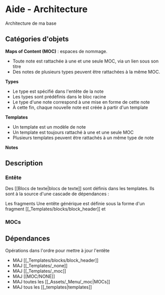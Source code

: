 # Aide - Architecture
Architecture de ma base
## Catégories d'objets
**Maps of Content (MOC)** : espaces de nommage.
- Toute note est rattachée à une et une seule MOC, via un lien sous son titre
- Des notes de plusieurs types peuvent être rattachées à la même MOC.

**Types**
- Le type est spécifié dans l'entête de la note
- Les types sont prédéfinis dans le bloc racine
- Le type d'une note correspond à une mise en forme de cette note
- À cette fin, chaque nouvelle note est créée à partir d'un template

**Templates**
- Un template est un modèle de note
- Un template est toujours rattaché à une et une seule MOC
- Plusieurs templates peuvent être rattachés à un même type de note

**Notes**

## Description
### Entête
Des [[Blocs de texte|blocs de texte]] sont définis dans les templates. Ils sont à la source d'une cascade de dépendances :

Les fragments Une entête générique est définie sous la forme d'un fragment [[_Templates/blocks/block_header]] et
### MOCs
### 
## Dépendances
Opérations dans l'ordre pour mettre à jour l'entête
- MAJ [[_Templates/blocks/block_header]]
- MAJ [[_Templates/_none]]
- MAJ [[_Templates/_moc]]
- MAJ [[MOC/NONE]]
- MAJ toutes les [[_Assets/_Menu/_moc|MOCs]]
- MAJ tous les [[_templates|templates]]